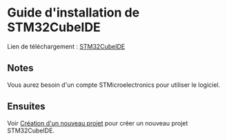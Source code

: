 # Guide d'installation de STM32CubeIDE

Lien de téléchargement : [STM32CubeIDE](https://www.st.com/en/development-tools/stm32cubeide.html)

## Notes
Vous aurez besoin d'un compte STMicroelectronics pour utiliser le logiciel.

## Ensuites
Voir [Création d'un nouveau projet](new_project.md) pour créer un nouveau projet STM32CubeIDE.